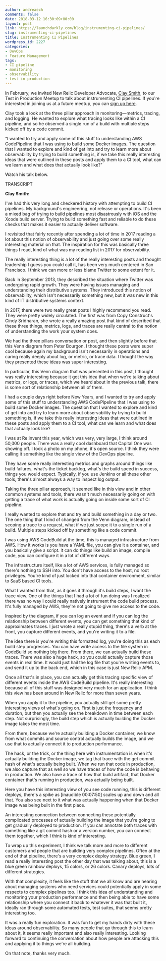 ```yaml
---
author: andreaech
comments: false
date: 2018-03-12 16:30:09+00:00
layout: post
link: https://launchdarkly.com/blog/instrumenting-ci-pipelines/
slug: instrumenting-ci-pipelines
title: Instrumenting CI Pipelines
wordpress_id: 2227
categories:
- DevOps
- Feature Management
tags:
- CI pipeline
- monitoring
- observability
- test in production
---
```


In February, we invited New Relic Developer Advocate, [Clay Smith](http://twitter.com/smithclay), to our Test in Production Meetup to talk about instrumenting CI pipelines. If you're interested in joining us at a future meetup, you can [sign up here](https://www.meetup.com/Test-in-Production/).

Clay took a look at the three pillar approach in monitoring—metrics, tracing, and logging. He wanted to explore what tracing looks like within a CI pipeline, and so he observed a single run of a build with multiple steps kicked off by a code commit.

“I wanted to try and apply some of this stuff to understanding AWS CodePipeline that I was using to build some Docker images. The question that I wanted to explore and kind of get into and try to learn more about observability by trying to build something is, if we take this really interesting ideas that were outlined in these posts and apply them to a CI tool, what can we learn and what does that actually look like?”

Watch his talk below.



TRANSCRIPT

**Clay Smith:**

I've had this very long and checkered history with attempting to build CI pipelines. My background's engineering, not release or operations. It's been a mixed bag of trying to build pipelines most disastrously with iOS and the Xcode build server. Trying to build something fast and reliable to do these checks that makes it easier to actually deliver software.

I revisited that fairly recently after spending a lot of time in 2017 reading a lot about this notion of observability and just going over some really interesting material on that. The inspiration for this was basically three things I read, kind of what was my reading list in 2017 for observability.

The really interesting thing is a lot of the really interesting posts and thought leadership I guess you could call it, has been very much centered in San Francisco. I think we can more or less blame Twitter to some extent for it.

Back in September 2013, they described the situation where Twitter was undergoing rapid growth. They were having issues managing and understanding their distributive systems. They introduced this notion of observability, which isn't necessarily something new, but it was new in this kind of IT distributive systems context.

In 2017, there were two really great posts I highly recommend you read. They were pretty widely circulated. The first was from Copy Construct's Cindy Sridharan, she wrote a really amazing post that kind of described that these three things, metrics, logs, and traces are really central to the notion of understanding the work your system does.

We had the three pillars conversation or post, and then slightly before that this Venn diagram from Peter Bourgon. I thought these posts were super cool because again my background isn't necessarily in operations and caring really deeply about log, or metric, or trace data. I thought the way they presented these ideas was super interesting.

In particular, this Venn diagram that was presented in this post, I thought was really interesting because it got this idea that when we're talking about metrics, or logs, or traces, which we heard about in the previous talk, there is some sort of relationship between all of them.

I had a couple days right before New Years, and I wanted to try and apply some of this stuff to understanding AWS CodePipeline that I was using to build some Docker images. The question that I wanted to explore and kind of get into and try to learn more about observability by trying to build something is, if we take this really interesting ideas that were outlined in these posts and apply them to a CI tool, what can we learn and what does that actually look like?

I was at Re:invent this year, which was very, very large, I think around 50,000 people. There was a really cool dashboard that Capital One was showing off. I took a photo on my phone, it's open source. I think they were calling it something like the single view of the DevOps pipeline.

They have some really interesting metrics and graphs around things like build failures, what's the ticket backlog, what's the build speed in success, things you would expect. Typically, if you use Jenkins or all these other tools, there's almost always a way to inspect log output.

Taking the three pillar approach, it seemed like in this view and in other common systems and tools, there wasn't much necessarily going on with getting a trace of what work is actually going on inside some sort of CI pipeline.

I really wanted to explore that and try and build something in a day or two. The one thing that I kind of changed from the Venn diagram, instead of scoping a trace to a request, what if we just scope it to a single run of a build. Multiple steps kicked off by something like a code commit.

I was using AWS CodeBuild at the time, this is managed infrastructure from AWS. How it works is you have a YAML file, you can give it a container, and you basically give a script. It can do things like build an image, compile code, you can configure it in a lot of different ways.

The infrastructure itself, like a lot of AWS services, is fully managed so there's nothing to SSH into. You don't have access to the host, no root privileges. You're kind of just locked into that container environment, similar to SaaS based CI tools.

What I wanted from that, as it goes it through it's build steps, I want the trace view. One of the things that I had a lot of fun doing was I realized there was no way I could really natively instrument the code build process. It's fully managed by AWS, they're not going to give me access to the code.

Inspired by the diagram, if you can log an event and if you can log the relationship between different events, you can get something that kind of approximates traces. I just wrote a really stupid thing, there's a verb at the front, you capture different events, and you're writing it to a file.

The idea there is you're writing this formatted log, you're doing this as each build step progresses. You can have write access to the file system in CodeBuild so nothing big there. From there, we can actually build these traces. There was also a huge hack, so you could actually capture those events in real time. It would just hail the log file that you're writing events to, and send it up to the back end, which in this case is just New Relic APM.

Once all that's in place, you can actually get this tracing specific view of different events inside the AWS CodeBuild pipeline. It's really interesting because all of this stuff was designed very much for an application. I think this view has been around in New Relic for more than seven years.

When you apply it to the pipeline, you actually still get some pretty interesting views of what's going on. First is just the frequency and duration, but then you actually see the breakdown in time between each step. Not surprisingly, the build step which is actually building the Docker image takes the most time.

From there, because we're actually building a Docker container, we know from what commits and source control actually builds the image, and we use that to actually connect it to production performance.

The hack, or the trick, or the thing here with instrumentation is when it's actually building the Docker image, we tag that trace with the get commit hash of what's actually being built. When we run that code in production, we also capture that as well so we have traces of how the code is behaving in production. We also have a trace of how that build artifact, that Docker container that's running in production, was actually being built.

Here you have this interesting view of you see code running, this is different deploys, there's a spike as [inaudible 00:07:50] scales up and down and all that. You also see next to it what was actually happening when that Docker image was being built in the first place.

An interesting connection between connecting these potentially complicated processes of actually building the image that you're going to get gradually deployed to production. If you can annotate both traces with something like a git commit hash or a version number, you can connect them together, which I think is kind of interesting.

To wrap up this experiment, I think we talk more and more to different customers and people that are building very complex pipelines. Often at the end of that pipeline, there's a very complex deploy strategy. Blue green, I read a really interesting post the other day that was talking about, this is a blue green rainbow deploys, 15 colors, or 26 colors. Canary deploys, lots of different strategies.

With that complexity, it feels like the stuff that we all know and are hearing about managing systems who need services could potentially apply in some respects to complex pipelines too. I think this idea of understanding and monitoring your production performance and then being able to have some relationship where you connect it back to whatever it was that built it, ideally ran through some automated tests, test suites, that seems pretty interesting too.

It was a really fun exploration. It was fun to get my hands dirty with these ideas around observability. So many people that go through this to learn about it, it seems really important and also really interesting. Looking forward to continuing the conversation about how people are attacking this and applying it to things we're all building.

On that note, thanks very much.
